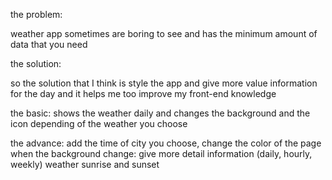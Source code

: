 the problem:

weather app sometimes are boring to see and has the minimum amount of data that you need 

the solution:

so the solution that I think is style the app and give more value information for the day and it helps me too improve my front-end knowledge


the basic: 
shows the weather daily and changes the background and the icon depending of the weather you choose

the advance:
add the time of city you choose, change the color of the page when the background change: give more detail information (daily, hourly, weekly) weather sunrise and sunset